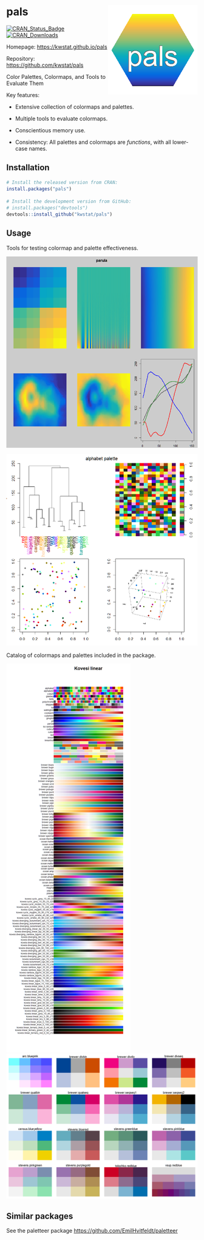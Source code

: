 # pals <img src="man/figures/logo.png" align="right" />

[![CRAN_Status_Badge](http://www.r-pkg.org/badges/version/pals)](https://cran.r-project.org/package=pals)
[![CRAN_Downloads](https://cranlogs.r-pkg.org/badges/pals)](https://cranlogs.r-pkg.org/badges/pals)


Homepage: https://kwstat.github.io/pals

Repository: https://github.com/kwstat/pals

Color Palettes, Colormaps, and Tools to Evaluate Them

Key features:

* Extensive collection of colormaps and palettes.

* Multiple tools to evaluate colormaps.

* Conscientious memory use.

* Consistency: All palettes and colormaps are _functions_, with all lower-case names.

## Installation

```R
# Install the released version from CRAN:
install.packages("pals")

# Install the development version from GitHub:
# install.packages("devtools")
devtools::install_github("kwstat/pals")
```

## Usage

Tools for testing colormap and palette effectiveness.

![parula](man/figures/test_colormap.png)

![alphabet](man/figures/test_palette.png)

Catalog of colormaps and palettes included in the package.

![pals_catalog](man/figures/pals_catalog.png)
![pals_bivariate](man/figures/pals_bivariate.png)

## Similar packages

See the paletteer package https://github.com/EmilHvitfeldt/paletteer
